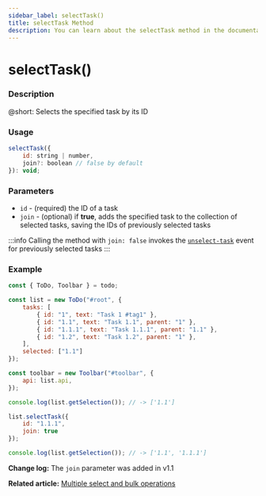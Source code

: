 ```yaml
---
sidebar_label: selectTask()
title: selectTask Method
description: You can learn about the selectTask method in the documentation of the DHTMLX JavaScript To Do List library. Browse developer guides and API reference, try out code examples and live demos, and download a free 30-day evaluation version of DHTMLX To Do List.
---
```


# selectTask()

### Description

@short: Selects the specified task by its ID

### Usage

~~~js
selectTask({
    id: string | number,
    join?: boolean // false by default
}): void;
~~~

### Parameters

- `id` - (required) the ID of a task
- `join` - (optional) if **true**, adds the specified task to the collection of selected tasks, saving the IDs of previously selected tasks 

:::info
Calling the method with `join: false` invokes the [`unselect-task`](api/events/unselecttask_event.md) event for previously selected tasks
:::

### Example

~~~js {10,17-20}
const { ToDo, Toolbar } = todo;

const list = new ToDo("#root", {
	tasks: [
        { id: "1", text: "Task 1 #tag1" },
		{ id: "1.1", text: "Task 1.1", parent: "1" },
        { id: "1.1.1", text: "Task 1.1.1", parent: "1.1" },
		{ id: "1.2", text: "Task 1.2", parent: "1" },
    ],
    selected: ["1.1"]
});

const toolbar = new Toolbar("#toolbar", {
	api: list.api,
});

console.log(list.getSelection()); // -> ['1.1']

list.selectTask({ 
    id: "1.1.1",
    join: true
});

console.log(list.getSelection()); // -> ['1.1', '1.1.1']
~~~

**Change log:** The `join` parameter was added in v1.1

**Related article:** [Multiple select and bulk operations](guides/multiselection.md)